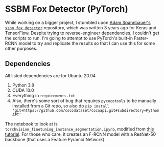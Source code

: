# SSBM Fox Detector (PyTorch)

While working on a bigger project, I stumbled upon [Adam Spannbauer's `ssbm_fox_detector`](https://github.com/AdamSpannbauer/ssbm_fox_detector) repository, which was written 3 years ago for Keras and TensorFlow. 
Despite trying to reverse-engineer dependencies, I couldn't get the scripts to run.
I'm going to attempt to use PyTorch's built-in Faster-RCNN model to try and replicate the results so that I can use this for some other purposes.

## Dependencies
All listed dependencies are for Ubuntu 20.04
1. Python 3.8
2. CUDA 10.0
3. Everything in `requirements.txt`
4. Also, there's some sort of bug that requires `pycocotools` to be manually installed from a Git repo, so also do `pip install 'git+https://github.com/cocodataset/cocoapi.git#subdirectory=PythonAPI'`

The notebook to look at is `torchvision_finetuning_instance_segmentation.ipynb`, modified from [this tutorial](https://pytorch.org/tutorials/intermediate/torchvision_tutorial.html#testing-forward-method-optional).
For those who care, it creates an F-RCNN model with a ResNet-50 backbone (that uses a Feature Pyramid Network).
